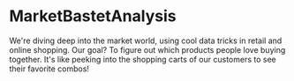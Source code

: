 # MarketBastetAnalysis
We're diving deep into the market world, using cool data tricks in retail and online shopping. Our goal? To figure out which products people love buying together. It's like peeking into the shopping carts of our customers to see their favorite combos!
